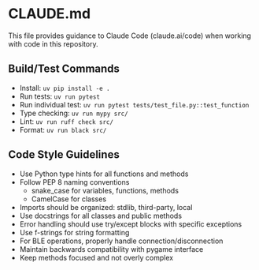# CLAUDE.md

This file provides guidance to Claude Code (claude.ai/code) when working with code in this repository.

## Build/Test Commands
- Install: `uv pip install -e .`
- Run tests: `uv run pytest`
- Run individual test: `uv run pytest tests/test_file.py::test_function`
- Type checking: `uv run mypy src/`
- Lint: `uv run ruff check src/`
- Format: `uv run black src/`

## Code Style Guidelines
- Use Python type hints for all functions and methods
- Follow PEP 8 naming conventions
  - snake_case for variables, functions, methods
  - CamelCase for classes
- Imports should be organized: stdlib, third-party, local
- Use docstrings for all classes and public methods
- Error handling should use try/except blocks with specific exceptions
- Use f-strings for string formatting
- For BLE operations, properly handle connection/disconnection
- Maintain backwards compatibility with pygame interface
- Keep methods focused and not overly complex